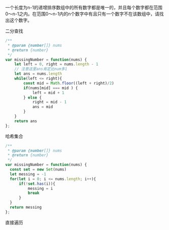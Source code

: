 一个长度为n-1的递增排序数组中的所有数字都是唯一的，并且每个数字都在范围0～n-1之内。在范围0～n-1内的n个数字中有且只有一个数字不在该数组中，请找出这个数字。

二分查找

```js
/**
 * @param {number[]} nums
 * @return {number}
 */
var missingNumber = function(nums) {
    let left = 0, right = nums.length - 1
    // 注意这里ans肯定比num多1
    let ans = nums.length
    while(left <= right){
        const mid = Math.floor((left + right)/2)
        if(nums[mid] === mid ) {
            left = mid + 1
        } else {
            right = mid - 1
            ans = mid
        }
    }
    return ans
};
```
哈希集合

```js
/**
 * @param {number[]} nums
 * @return {number}
 */
var missingNumber = function(nums) {
  const set = new Set(nums)
  let messing = -1
  for(let i = 0; i <= nums.length; i++){
      if(!set.has(i)){
          messing = i
          break
      }
  }
  return messing
};
```

直接遍历